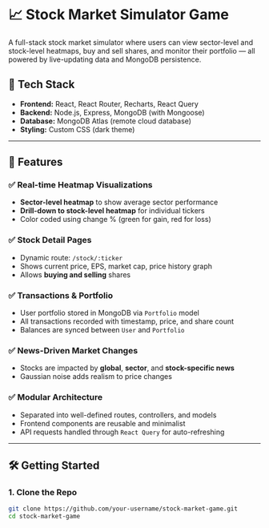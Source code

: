 # 📈 Stock Market Simulator Game

A full-stack stock market simulator where users can view sector-level and stock-level heatmaps, buy and sell shares, and monitor their portfolio — all powered by live-updating data and MongoDB persistence.

## 🔧 Tech Stack

- **Frontend:** React, React Router, Recharts, React Query
- **Backend:** Node.js, Express, MongoDB (with Mongoose)
- **Database:** MongoDB Atlas (remote cloud database)
- **Styling:** Custom CSS (dark theme)

---

## 🚀 Features

### ✅ Real-time Heatmap Visualizations
- **Sector-level heatmap** to show average sector performance
- **Drill-down to stock-level heatmap** for individual tickers
- Color coded using change % (green for gain, red for loss)

### ✅ Stock Detail Pages
- Dynamic route: `/stock/:ticker`
- Shows current price, EPS, market cap, price history graph
- Allows **buying and selling** shares

### ✅ Transactions & Portfolio
- User portfolio stored in MongoDB via `Portfolio` model
- All transactions recorded with timestamp, price, and share count
- Balances are synced between `User` and `Portfolio`

### ✅ News-Driven Market Changes
- Stocks are impacted by **global**, **sector**, and **stock-specific news**
- Gaussian noise adds realism to price changes

### ✅ Modular Architecture
- Separated into well-defined routes, controllers, and models
- Frontend components are reusable and minimalist
- API requests handled through `React Query` for auto-refreshing

---

## 🛠️ Getting Started

### 1. Clone the Repo

```bash
git clone https://github.com/your-username/stock-market-game.git
cd stock-market-game

